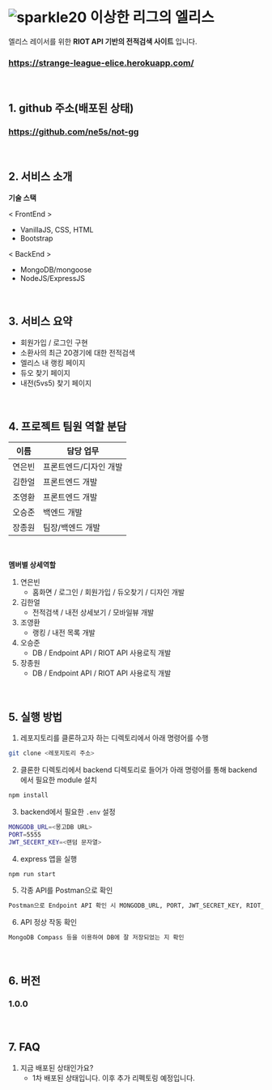 # ![sparkle20](https://user-images.githubusercontent.com/30680187/176836739-8dfc226b-d3a1-4e48-8d46-c69a4599aa57.png) 이상한 리그의 엘리스

<div>

엘리스 레이서를 위한 **RIOT API 기반의 전적검색 사이트** 입니다.
### https://strange-league-elice.herokuapp.com/


</div>

<br />

## 1. github 주소(배포된 상태)

### https://github.com/ne5s/not-gg

<br />

## 2. 서비스 소개

**기술 스택** <br />

< FrontEnd >
   * VanillaJS, CSS, HTML
   * Bootstrap

< BackEnd >
   * MongoDB/mongoose
   * NodeJS/ExpressJS
      
<br />

## 3. 서비스 요약


* 회원가입 / 로그인 구현
* 소환사의 최근 20경기에 대한 전적검색
* 엘리스 내 랭킹 페이지
* 듀오 찾기 페이지
* 내전(5vs5) 찾기 페이지


<br />

## 4. 프로젝트 팀원 역할 분담

| 이름 | 담당 업무 |
| ------ | ------ |
| 연은빈 | 프론트엔드/디자인 개발 |
| 김한얼 | 프론트엔드 개발 |
| 조영환 | 프론트엔드 개발 |
| 오승준 | 백엔드 개발 |
| 장종원 | 팀장/백엔드 개발 |

<br />

**멤버별 상세역할**
<br />
1. 연은빈
    * 홈화면 / 로그인 / 회원가입 / 듀오찾기 / 디자인 개발
3. 김한얼
    * 전적검색 / 내전 상세보기 / 모바일뷰 개발
4. 조영환
    * 랭킹 / 내전 목록 개발
5. 오승준
    * DB / Endpoint API / RIOT API 사용로직 개발
6. 장종원
    * DB / Endpoint API / RIOT API 사용로직 개발

<br />

## 5. 실행 방법

1. 레포지토리를 클론하고자 하는 디렉토리에서 아래 명령어를 수행

```bash
git clone <레포지토리 주소>
```


2. 클론한 디렉토리에서 backend 디렉토리로 들어가 아래 명령어를 통해 backend에서 필요한 module 설치

```bash
npm install
```


3. backend에서 필요한 `.env` 설정

```bash
MONGODB_URL=<몽고DB URL>
PORT=5555
JWT_SECERT_KEY=<랜덤 문자열>
```


4. express 앱을 실행

```bash
npm run start
```

5. 각종 API를 Postman으로 확인
```bash
Postman으로 Endpoint API 확인 시 MONGODB_URL, PORT, JWT_SECRET_KEY, RIOT_API_KEY 정상인지 확인
```

6. API 정상 작동 확인
```bash
MongoDB Compass 등을 이용하여 DB에 잘 저장되었는 지 확인
```
<br>

## 6. 버전
### 1.0.0

<br>

## 7. FAQ
1. 지금 배포된 상태인가요?
    * 1차 배포된 상태입니다. 이후 추가 리펙토링 예정입니다.
  


